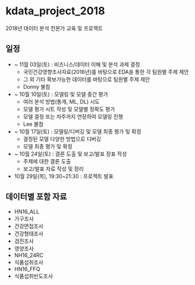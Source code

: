 # kdata_project_2018
2018년 데이터 분석 전문가 교육 및 프로젝트

## 일정

* ~ 11월 03일(토) : 비즈니스/데이터 이해 및 분석 과제 결정
  * 국민건강영향조사자료(2016년)를 바탕으로 EDA을 통한 각 팀원별 주제 제안 
  * 그 외 기타 확보가능한 데이터를 바탕으로 팀원별 주제 제안
  * Donny 불참
* ~ 10월 10일(토) : 모델링 및 모델 중간 평가
  * 여러 분석 방법(통계, ML, DL) 시도
  * 모델 평가 시트 작성 및 모델별 정확도 평가
  * 모델 결정 또는 차주까지 연장하여 모델링 진행
  * Lee 불참
* ~ 10월 17일(토) : 모델링/디버깅 및 모델 최종 평가 및 확정
  * 결정된 모델 다양한 방법으로 디버깅
  * 모델 최종 평가 및 확정
* ~ 10월 24일(토) : 결론 도출 및 보고/발표 장표 작성
  * 주제에 대한 결론 도출
  * 보고/발표 자료 작성 및 정리
* 10월 29일(목), 19:30~21:30 : 프로젝트 발표



## 데이터별 포함 자료
* HN16_ALL
 * 가구조사
 * 건강면접조사
 * 건강형태조사
 * 검진조사
 * 영양조사
* NH16_24RC
 * 식품섭취조사
* HN16_FFQ
 * 식품섭취빈도조사

